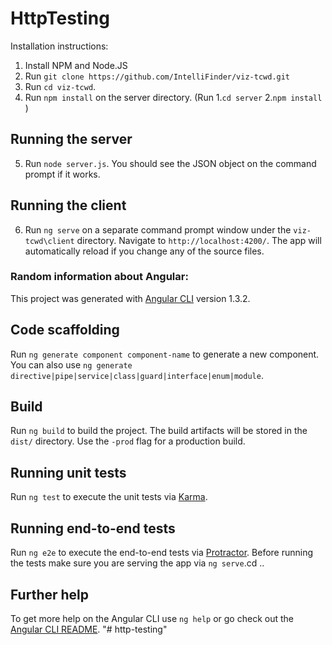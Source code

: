# HttpTesting

Installation instructions:
1. Install NPM and Node.JS
2. Run `git clone https://github.com/IntelliFinder/viz-tcwd.git`
3. Run  `cd viz-tcwd`.
4. Run `npm install` on the server directory. (Run  1.`cd server` 2.`npm install` )
## Running  the server
5. Run `node server.js`. You should see the JSON object on the command prompt if it works.
## Running the client
6. Run `ng serve` on a separate command prompt window under the `viz-tcwd\client` directory. Navigate to `http://localhost:4200/`. The app will automatically reload if you change any of the source files.


### Random information about Angular:

This project was generated with [Angular CLI](https://github.com/angular/angular-cli) version 1.3.2.


## Code scaffolding

Run `ng generate component component-name` to generate a new component. You can also use `ng generate directive|pipe|service|class|guard|interface|enum|module`.

## Build

Run `ng build` to build the project. The build artifacts will be stored in the `dist/` directory. Use the `-prod` flag for a production build.

## Running unit tests

Run `ng test` to execute the unit tests via [Karma](https://karma-runner.github.io).

## Running end-to-end tests

Run `ng e2e` to execute the end-to-end tests via [Protractor](http://www.protractortest.org/).
Before running the tests make sure you are serving the app via `ng serve`.cd ..

## Further help

To get more help on the Angular CLI use `ng help` or go check out the [Angular CLI README](https://github.com/angular/angular-cli/blob/master/README.md).
"# http-testing" 
